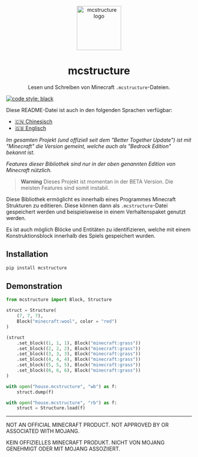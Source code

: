 <p align="center">
  <img
    src="https://raw.githubusercontent.com/phoenixr-codes/mcstructure/main/logo.png"
    width="120px"
    align="center" alt="mcstructure logo"
  />
  <h1 align="center">mcstructure</h1>
  <p align="center">
    Lesen und Schreiben von Minecraft <code>.mcstructure</code>-Dateien.
  </p>
</p>

[![code style: black](https://img.shields.io/badge/code%20style-black-000000.svg)](https://github.com/psf/black)

Diese README-Datei ist auch in den folgenden
Sprachen verfügbar:

* [🇨🇳 Chinesisch](https://github.com/phoenixr-codes/mcstructure/blob/main/README_CN.md)
* [🇬🇧 Englisch](https://github.com/phoenixr-codes/mcstructure/blob/main/README.md)

_Im gesamten Projekt (und offiziell seit dem
"Better Together Update") ist mit "Minecraft"
die Version gemeint, welche auch als "Bedrock
Edition" bekannt ist._

_Features dieser Bibliothek sind nur in der
oben genannten Edition von Minecraft nützlich._

> **Warning**
> Dieses Projekt ist momentan in der BETA Version.
> Die meisten Features sind somit instabil.

Diese Bibliothek ermöglicht es innerhalb eines
Programmes Minecraft Strukturen zu editieren.
Diese können dann als ``.mcstructure``-Datei
gespeichert werden und beispielsweise in einem
Verhaltenspaket genutzt werden.

Es ist auch möglich Blöcke und Entitäten zu
identifizieren, welche mit einem Konstruktionsblock
innerhalb des Spiels gespeichert wurden.


Installation
------------

```bash
pip install mcstructure
```


Demonstration
-------------

```python
from mcstructure import Block, Structure

struct = Structure(
    (7, 7, 7),
    Block("minecraft:wool", color = "red")
)

(struct
    .set_block((1, 1, 1), Block("minecraft:grass"))
    .set_block((2, 2, 2), Block("minecraft:grass"))
    .set_block((3, 3, 3), Block("minecraft:grass"))
    .set_block((4, 4, 4), Block("minecraft:grass"))
    .set_block((5, 5, 5), Block("minecraft:grass"))
    .set_block((6, 6, 6), Block("minecraft:grass"))
)

with open("house.mcstructure", "wb") as f:
    struct.dump(f)
```

```python
with open("house.mcstructure", "rb") as f:
    struct = Structure.load(f)
```

--------------------------------------------

NOT AN OFFICIAL MINECRAFT PRODUCT.
NOT APPROVED BY OR ASSOCIATED WITH MOJANG.

KEIN OFFIZIELLES MINECRAFT PRODUKT.
NICHT VON MOJANG GENEHMIGT ODER MIT MOJANG
ASSOZIIERT.
